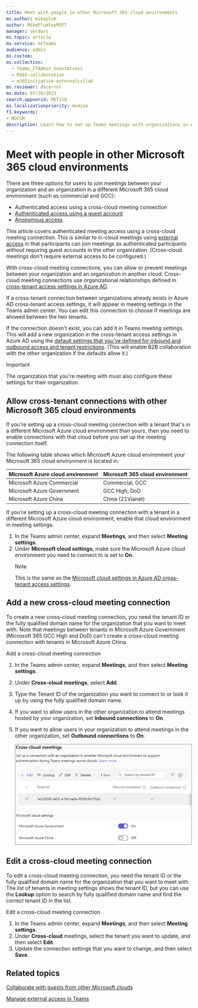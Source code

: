 ```yaml
---
title: Meet with people in other Microsoft 365 cloud environments
ms.author: mikeplum
author: MikePlumleyMSFT
manager: serdars
ms.topic: article
ms.service: msteams
audience: admin
ms.custom: 
ms.collection: 
  - Teams_ITAdmin_GuestAccess
  - M365-collaboration
  - m365initiative-externalcollab
ms.reviewer: dacarrol
ms.date: 07/28/2023
search.appverid: MET150
ms.localizationpriority: medium
f1.keywords:
- NOCSH
description: Learn how to set up Teams meetings with organizations in other Microsoft 365 cloud environments (for example, between commercial and DoD).
---
```


# Meet with people in other Microsoft 365 cloud environments

There are three options for users to join meetings between your organization and an organization in a different Microsoft 365 cloud environment (such as commercial and GCC):

- Authenticated access using a cross-cloud meeting connection
- [Authenticated access using a guest account](/microsoft-365/solutions/collaborate-guests-cross-cloud)
- [Anonymous access](anonymous-users-in-meetings.md)

This article covers authenticated meeting access using a cross-cloud meeting connection. This is similar to in-cloud meetings using [external access](trusted-organizations-external-meetings-chat.md) in that participants can join meetings as authenticated participants without requiring guest accounts in the other organization. (Cross-cloud meetings don't require external access to be configured.)

With cross-cloud meeting connections, you can allow or prevent meetings between your organization and an organization in another cloud. Cross-cloud meeting connections use organizational relationships defined in [cross-tenant access settings in Azure AD](/azure/active-directory/external-identities/cross-tenant-access-settings-b2b-collaboration).

If a cross-tenant connection between organizations already exists in Azure AD cross-tenant access settings, it will appear in meeting settings in the Teams admin center. You can edit this connection to choose if meetings are allowed between the two tenants.

If the connection doesn't exist, you can add it in Teams meeting settings. This will add a new organization in the cross-tenant access settings in Azure AD using the [default settings that you've defined for inbound and outbound access and tenant restrictions](/azure/active-directory/external-identities/cross-tenant-access-settings-b2b-collaboration#configure-default-settings). (This will enable B2B collaboration with the other organization if the defaults allow it.)

> [!IMPORTANT]
> The organization that you're meeting with must also configure these settings for their organization.

## Allow cross-tenant connections with other Microsoft 365 cloud environments

If you're setting up a cross-cloud meeting connection with a tenant that's in a different Microsoft Azure cloud environment than yours, then you need to enable connections with that cloud before you set up the meeting connection itself.

The following table shows which Microsoft Azure cloud environment your Microsoft 365 cloud environment is located in.

|Microsoft Azure cloud environment|Microsoft 365 cloud environment|
|:--------------------------------|:------------------------------|
|Microsoft Azure Commercial|Commercial, GCC|
|Microsoft Azure Government|GCC High, DoD|
|Microsoft Azure China|China (21Vianet)|

If you're setting up a cross-cloud meeting connection with a tenant in a different Microsoft Azure cloud environment, enable that cloud environment in meeting settings.

1. In the Teams admin center, expand **Meetings**, and then select **Meeting settings**.
1. Under **Microsoft cloud settings**, make sure the Microsoft Azure cloud environment you need to connect to is set to **On**.
    > [!NOTE]
    > This is the same as the [Microsoft cloud settings in Azure AD cross-tenant access settings](/azure/active-directory/external-identities/cross-cloud-settings).

## Add a new cross-cloud meeting connection

To create a new cross-cloud meeting connection, you need the tenant ID or the fully qualified domain name for the organization that you want to meet with. Note that meetings between tenants in Microsoft Azure Government (Microsoft 365 GCC High and DoD) can't create a cross-cloud meeting connection with tenants in Microsoft Azure China.

Add a cross-cloud meeting connection

1. In the Teams admin center, expand **Meetings**, and then select **Meeting settings**.
1. Under **Cross-cloud meetings**, select **Add**.
1. Type the Tenant ID of the organization you want to connect to or look it up by using the fully qualified domain name.
1. If you want to allow users in the other organization to attend meetings hosted by your organization, set **Inbound connections** to **On**.
1. If you want to allow users in your organization to attend meetings in the other organization, set **Outbound connections** to **On**.

    ![Screenshot of cross-cloud meetings settings in the Teams admin center.](media/cross-cloud-meetings-settings.png)

## Edit a cross-cloud meeting connection

To edit a cross-cloud meeting connection, you need the tenant ID or the fully qualified domain name for the organization that you want to meet with. The list of tenants in meeting settings shows the tenant ID, but you can use the **Lookup** option to search by fully qualified domain name and find the correct tenant ID in the list.

Edit a cross-cloud meeting connection

1. In the Teams admin center, expand **Meetings**, and then select **Meeting settings**.
1. Under **Cross-cloud** meetings, select the tenant you want to update, and then select **Edit**.
1. Update the connection settings that you want to change, and then select **Save**.

## Related topics

[Collaborate with guests from other Microsoft clouds](/microsoft-365/solutions/collaborate-guests-cross-cloud)

[Manage external access in Teams](manage-external-access.md)
